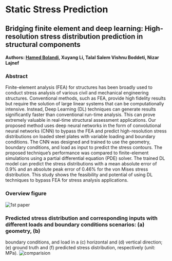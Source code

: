 # Static Stress Prediction
## Bridging finite element and deep learning: High-resolution stress distribution prediction in structural components
#### Authors: [Hamed Bolandi](https://bolandih.github.io/), Xuyang Li, Talal Salem Vishnu Boddeti, Nizar Lajnef
### Abstract
Finite-element analysis (FEA) for structures has been broadly used to conduct stress analysis of various
civil and mechanical engineering structures. Conventional methods, such as FEA, provide high fidelity results but require
the solution of large linear systems that can be computationally intensive. Instead, Deep Learning (DL) techniques can
generate results significantly faster than conventional run-time analysis. This can prove extremely valuable in real-time
structural assessment applications. Our proposed method uses deep neural networks in the form of convolutional neural
networks (CNN) to bypass the FEA and predict high-resolution stress distributions on loaded steel plates with variable
loading and boundary conditions. The CNN was designed and trained to use the geometry, boundary conditions, and load
as input to predict the stress contours. The proposed technique’s performance was compared to finite-element simulations
using a partial differential equation (PDE) solver. The trained DL model can predict the stress distributions with a mean
absolute error of 0.9% and an absolute peak error of 0.46% for the von Mises stress distribution. This study shows the
feasibility and potential of using DL techniques to bypass FEA for stress analysis applications.

### Overview figure
![1st paper](https://github.com/bolandih/bolandih.github.io/blob/gh-pages/Images/Overview-1st%20paper.png)

### Predicted stress distribution and corresponding inputs with different loads and boundary conditions scenarios: (a) geometry, (b)
boundary conditions, and load in a (c) horizontal and (d) vertical direction; (e) ground truth and (f) predicted stress distribution, respectively
(unit: MPa).
![comparision](https://github.com/bolandih/bolandih.github.io/blob/gh-pages/Images/1st-paper-comparision.png)
